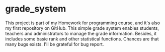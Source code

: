 # grade_system
This project is part of my Homework for programming course, and it's also my first repository on GitHub.
This simple grade system enables students, teachers and administrators to manage the grade information. Besides, it includes some basie rank and other statistical functions.
Chances are that many bugs exists. I'll be grateful for bug report.
